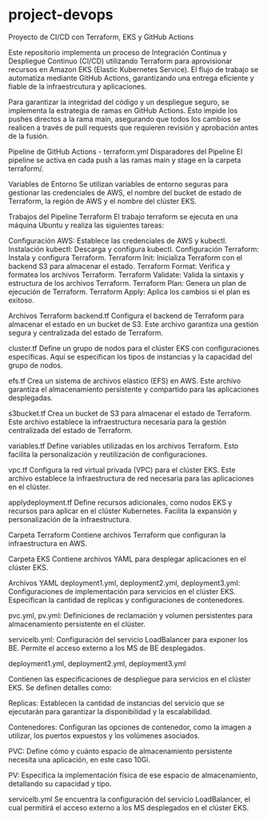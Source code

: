 # project-devops
Proyecto de CI/CD con Terraform, EKS y GitHub Actions

Este repositorio implementa un proceso de Integración Continua y Despliegue Continuo (CI/CD) utilizando Terraform para aprovisionar recursos en Amazon EKS (Elastic Kubernetes Service). El flujo de trabajo se automatiza mediante GitHub Actions, garantizando una entrega eficiente y fiable de la infraestrcutura y aplicaciones.

Para garantizar la integridad del código y un despliegue seguro, se implementa la estrategia de ramas en GitHub Actions. Esto impide los pushes directos a la rama main, asegurando que todos los cambios se realicen a través de pull requests que requieren revisión y aprobación antes de la fusión.

Pipeline de GitHub Actions - terraform.yml
Disparadores del Pipeline
El pipeline se activa en cada push a las ramas main y stage en la carpeta terraform/.

Variables de Entorno
Se utilizan variables de entorno seguras para gestionar las credenciales de AWS, el nombre del bucket de estado de Terraform, la región de AWS y el nombre del clúster EKS.

Trabajos del Pipeline
Terraform
El trabajo terraform se ejecuta en una máquina Ubuntu y realiza las siguientes tareas:

Configuración AWS: Establece las credenciales de AWS y kubectl.
Instalación kubectl: Descarga y configura kubectl.
Configuración Terraform: Instala y configura Terraform.
Terraform Init: Inicializa Terraform con el backend S3 para almacenar el estado.
Terraform Format: Verifica y formatea los archivos Terraform.
Terraform Validate: Valida la sintaxis y estructura de los archivos Terraform.
Terraform Plan: Genera un plan de ejecución de Terraform.
Terraform Apply: Aplica los cambios si el plan es exitoso.

Archivos Terraform
backend.tf
Configura el backend de Terraform para almacenar el estado en un bucket de S3. Este archivo garantiza una gestión segura y centralizada del estado de Terraform.

cluster.tf
Define un grupo de nodos para el clúster EKS con configuraciones específicas. Aquí se especifican los tipos de instancias y la capacidad del grupo de nodos.

efs.tf
Crea un sistema de archivos elástico (EFS) en AWS. Este archivo garantiza el almacenamiento persistente y compartido para las aplicaciones desplegadas.

s3bucket.tf
Crea un bucket de S3 para almacenar el estado de Terraform. Este archivo establece la infraestructura necesaria para la gestión centralizada del estado de Terraform.

variables.tf
Define variables utilizadas en los archivos Terraform. Esto facilita la personalización y reutilización de configuraciones.

vpc.tf
Configura la red virtual privada (VPC) para el clúster EKS. Este archivo establece la infraestructura de red necesaria para las aplicaciones en el clúster.

applydeployment.tf
Define recursos adicionales, como nodos EKS y recursos para aplicar en el clúster Kubernetes. Facilita la expansión y personalización de la infraestructura.

Carpeta Terraform
Contiene archivos Terraform que configuran la infraestructura en AWS.

Carpeta EKS
Contiene archivos YAML para desplegar aplicaciones en el clúster EKS.

Archivos YAML
deployment1.yml, deployment2.yml, deployment3.yml: Configuraciones de implementación para servicios en el clúster EKS. Especifican la cantidad de replicas y configuraciones de contenedores.

pvc.yml, pv.yml: Definiciones de reclamación y volumen persistentes para almacenamiento persistente en el clúster.

servicelb.yml: Configuración del servicio LoadBalancer para exponer los BE. Permite el acceso externo a los MS de BE desplegados.


deployment1.yml, deployment2.yml, deployment3.yml

Contienen las especificaciones de despliegue para servicios en el clúster EKS. Se definen detalles como:

Replicas: Establecen la cantidad de instancias del servicio que se ejecutarán para garantizar la disponibilidad y la escalabilidad.

Contenedores: Configuran las opciones de contenedor, como la imagen a utilizar, los puertos expuestos y los volúmenes asociados.

PVC: Define cómo y cuánto espacio de almacenamiento persistente necesita una aplicación, en este caso 10Gi.

PV: Especifica la implementación física de ese espacio de almacenamiento, detallando su capacidad y tipo.

servicelb.yml
Se encuentra la configuración del servicio LoadBalancer, el cual permitirá el acceso externo a los MS desplegados en el clúster EKS. 